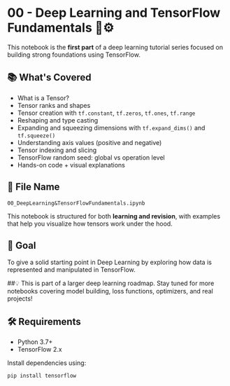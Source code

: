 # 00 - Deep Learning and TensorFlow Fundamentals 🧠⚙️

This notebook is the **first part** of a deep learning tutorial series focused on building strong foundations using TensorFlow.

## 📚 What's Covered

- What is a Tensor?
- Tensor ranks and shapes
- Tensor creation with `tf.constant`, `tf.zeros`, `tf.ones`, `tf.range`
- Reshaping and type casting
- Expanding and squeezing dimensions with `tf.expand_dims()` and `tf.squeeze()`
- Understanding axis values (positive and negative)
- Tensor indexing and slicing
- TensorFlow random seed: global vs operation level
- Hands-on code + visual explanations

## 📌 File Name
`00_DeepLearning&TensorFlowFundamentals.ipynb`

This notebook is structured for both **learning and revision**, with examples that help you visualize how tensors work under the hood.
## 🎯 Goal
To give a solid starting point in Deep Learning by exploring how data is represented and manipulated in TensorFlow.

##💡 This is part of a larger deep learning roadmap. Stay tuned for more notebooks covering model building, loss functions, optimizers, and real projects!


## 🛠 Requirements

- Python 3.7+
- TensorFlow 2.x

Install dependencies using:

```bash
pip install tensorflow

